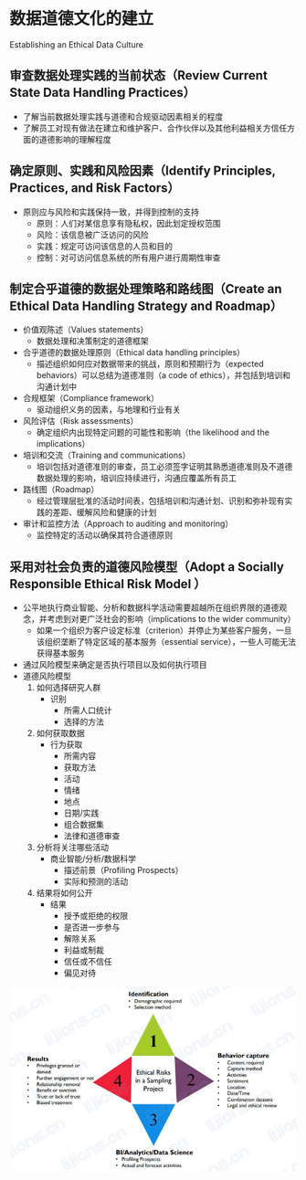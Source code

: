 # 数据道德文化的建立

Establishing an Ethical Data Culture

## 审查数据处理实践的当前状态（Review Current State Data Handling Practices）

- 了解当前数据处理实践与道德和合规驱动因素相关的程度
- 了解员工对现有做法在建立和维护客户、合作伙伴以及其他利益相关方信任方面的道德影响的理解程度

## 确定原则、实践和风险因素（Identify Principles, Practices, and Risk Factors）

- 原则应与风险和实践保持一致，并得到控制的支持
  - 原则：人们对某信息享有隐私权，因此划定授权范围
  - 风险：该信息被广泛访问的风险
  - 实践：规定可访问该信息的人员和目的
  - 控制：对可访问信息系统的所有用户进行周期性审查

## 制定合乎道德的数据处理策略和路线图（Create an Ethical Data Handling Strategy and Roadmap）

- 价值观陈述（Values statements）
  - 数据处理和决策制定的道德框架
- 合乎道德的数据处理原则（Ethical data handling principles）
  - 描述组织如何应对数据带来的挑战，原则和预期行为（expected behaviors）可以总结为道德准则（a code of ethics），并包括到培训和沟通计划中
- 合规框架（Compliance framework）
  - 驱动组织义务的因素，与地理和行业有关
- 风险评估（Risk assessments）
  - 确定组织内出现特定问题的可能性和影响（the likelihood and the implications）
- 培训和交流（Training and communications）
  - 培训包括对道德准则的审查，员工必须签字证明其熟悉道德准则及不道德数据处理的影响，培训应持续进行，沟通应覆盖所有员工
- 路线图（Roadmap）
  - 经过管理层批准的活动时间表，包括培训和沟通计划、识别和弥补现有实践的差距、缓解风险和健康的计划
- 审计和监控方法（Approach to auditing and monitoring）
  - 监控特定的活动以确保其符合道德原则

## 采用对社会负责的道德风险模型（Adopt a Socially Responsible Ethical Risk Model ）

- 公平地执行商业智能、分析和数据科学活动需要超越所在组织界限的道德观念，并考虑到对更广泛社会的影响（implications to the wider community）
  - 如果一个组织为客户设定标准（criterion）并停止为某些客户服务，一旦该组织垄断了特定区域的基本服务（essential service），一些人可能无法获得基本服务
- 通过风险模型来确定是否执行项目以及如何执行项目
- 道德风险模型
  1. 如何选择研究人群
     - 识别
       - 所需人口统计
       - 选择的方法
  2. 如何获取数据
     - 行为获取
       - 所需内容
       - 获取方法
       - 活动
       - 情绪
       - 地点
       - 日期/实践
       - 组合数据集
       - 法律和道德审查
  3. 分析将关注哪些活动
     - 商业智能/分析/数据科学
       - 描述前景（Profiling Prospects）
       - 实际和预测的活动
  4. 结果将如何公开
     - 结果
       - 授予或拒绝的权限
       - 是否进一步参与
       - 解除关系
       - 利益或制裁
       - 信任或不信任
       - 偏见对待

![](assets/数据道德文化的建立/RiskModel.jpg)

